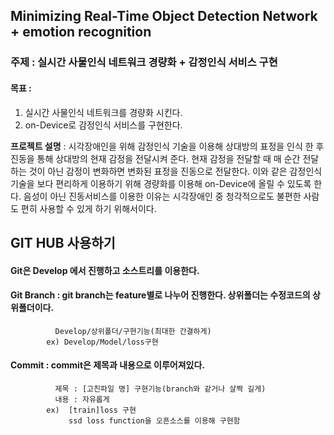## Minimizing Real-Time Object Detection Network + emotion recognition
### 주제 : 실시간 사물인식 네트워크 경량화 + 감정인식 서비스 구현

#### 목표 :
1. 실시간 사물인식 네트워크를 경량화 시킨다.
2. on-Device로 감정인식 서비스를 구현한다.

**프로젝트 설명** : 
시각장애인을 위해 감정인식 기술을 이용해 상대방의 표정을 인식 한 후 진동을 통해 상대방의 현재 감정을 전달시켜 준다. 현재 감정을 전달할 때 매 순간 전달하는 것이 아닌 감정이 변화하면 변화된 표정을 진동으로 전달한다. 이와 같은 감정인식 기술을 보다 편리하게 이용하기 위해 경량화를 이용해 on-Device에 올릴 수 있도록 한다. 음성이 아닌 진동서비스를 이용한 이유는 시각장애인 중 청각적으로도 불편한 사람도 편히 사용할 수 있게 하기 위해서이다.






## GIT HUB 사용하기
#### Git은 Develop 에서 진행하고 소스트리를 이용한다.
#### Git Branch : git branch는 feature별로 나누어 진행한다. 상위폴더는 수정코드의 상위폴더이다. 
              Develop/상위폴더/구현기능(최대한 간결하게)
            ex) Develop/Model/loss구현
#### Commit : commit은 제목과 내용으로 이루어져있다.
              제목 : [고친파일 명] 구현기능(branch와 같거나 살짝 길게)
              내용 : 자유롭게
            ex)  [train]loss 구현
                 ssd loss function을 오픈소스를 이용해 구현함
